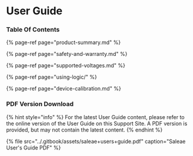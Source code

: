 # User Guide

### **Table Of Contents**

{% page-ref page="product-summary.md" %}

{% page-ref page="safety-and-warranty.md" %}

{% page-ref page="supported-voltages.md" %}

{% page-ref page="using-logic/" %}

{% page-ref page="device-calibration.md" %}

### 

### PDF Version Download

{% hint style="info" %}
For the latest User Guide content, please refer to the online version of the User Guide on this Support Site. A PDF version is provided, but may not contain the latest content.
{% endhint %}

{% file src="../.gitbook/assets/saleae+users+guide.pdf" caption="Saleae User\'s Guide PDF" %}









